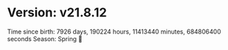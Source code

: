 # Version: v21.8.12
Time since birth: 7926 days, 190224 hours, 11413440 minutes, 684806400 seconds
Season: Spring 🌸
